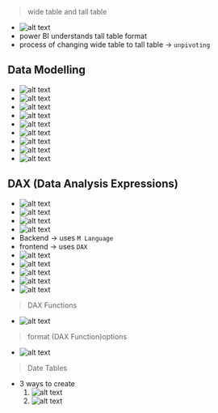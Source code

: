 > wide table and tall table

- ![alt text](image-9.png)
- power BI understands tall table format
- process of changing wide table to tall table -> `unpivoting`

## Data Modelling

- ![alt text](image-10.png)
- ![alt text](image-11.png)
- ![alt text](image-12.png)
- ![alt text](image-13.png)
- ![alt text](image-14.png)
- ![alt text](image-15.png)
- ![alt text](image-16.png)
- ![alt text](image-17.png)
- ![alt text](image-18.png)

## DAX (Data Analysis Expressions)

- ![alt text](image-19.png)
- ![alt text](image-20.png)
- ![alt text](image-24.png)
- ![alt text](image-21.png)
- Backend -> uses `M Language`
- frontend -> uses `DAX`
- ![alt text](image-22.png)
- ![alt text](image-23.png)
- ![alt text](image-25.png)
- ![alt text](image-26.png)
- ![alt text](image-27.png)

> DAX Functions

- ![alt text](image-28.png)

> format (DAX Function)options

- ![alt text](image-29.png)

> Date Tables

- 3 ways to create
  1. ![alt text](image-30.png)
  2. ![alt text](image-31.png)
